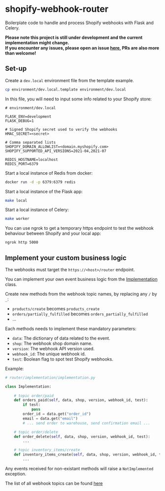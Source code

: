 # shopify-webhook-router  

Boilerplate code to handle and process Shopify webhooks with Flask and Celery.  

**Please note this project is still under development and the current implementation might change.  
If you encounter any issues, please open an issue [here](https://github.com/smallwat3r/shopify-webhook-router/issues),
PRs are also more than welcome!**

## Set-up

Create a `dev.local` environment file from the template example.

``` sh
cp environment/dev.local.template environment/dev.local
```

In this file, you will need to input some info related to your Shopify store:

``` text
# environment/dev.local

FLASK_ENV=development
FLASK_DEBUG=1

# Signed Shopify secret used to verify the webhooks
HMAC_SECRET=<secret>

# Comma separated lists
SHOPIFY_DOMAIN_ALLOWLIST=<domain.myshopify.com>
SHOPIFY_SUPPORTED_API_VERSIONS=2021-04,2021-07

REDIS_HOSTNAME=localhost
REDIS_PORT=6379
```

Start a local instance of Redis from docker:

``` sh
docker run -d -p 6379:6379 redis
```

Start a local instance of the Flask app:
``` sh
make local
```

Start a local instance of Celery:
``` sh
make worker
```

You can use ngrok to get a temporary https endpoint to test the webhook behaviour
between Shopify and your local app:  

``` sh
ngrok http 5000
```

## Implement your custom business logic

The webhooks must target the `https://<host>/router` endpoint.  

You can implement your own event business logic from the [Implementation](https://github.com/smallwat3r/shopify-webhook-router/blob/master/router/implementation/implementation.py) class.

Create new methods from the webhook topic names, by replacing any `/` by `_`:
- `products/create` becomes `products_create`
- `orders/partially_fulfilled` becomes `orders_partially_fulfilled`
- ...

Each methods needs to implement these mandatory parameters:  
- `data`: The dictionary of data related to the event.
- `shop`: The webhook shop domain name.
- `version`: The webhook API version used.
- `webhook_id`: The unique webhook id.
- `test`: Boolean flag to spot test Shopify webhooks.

Example:  

``` python
# router/implementation/implementation.py

class Implementation:
    
    # topic order/paid
    def orders_paid(self, data, shop, version, webhook_id, test):  
        if test:
            pass
        order_id = data.get("order_id")
        email = data.get("email")
        # ... send order to warehouse, send confirmation email ...

    # topic order/delete
    def order_delete(self, data, shop, version, webhook_id, test):
        ...

    # topic inventory_items/create
    def inventory_items_create(self, data, shop, version, webhook_id, test):
        ...

```

Any events received for non-existant methods will raise a `NotImplemented` exception.  

The list of all webhook topics can be found [here](https://help.shopify.com/en/api/reference/events/webhook)  
